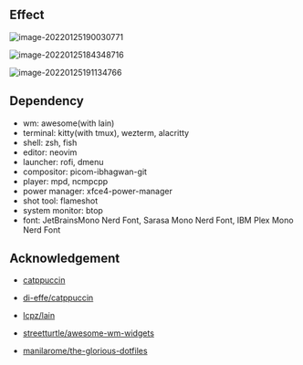 ## Effect

![image-20220125190030771](https://s2.loli.net/2022/01/25/8iGt27XJVzxlbP3.png)

![image-20220125184348716](https://s2.loli.net/2022/01/25/nfg3QIeYL2DBFW1.png)

![image-20220125191134766](https://s2.loli.net/2022/01/25/XwUtdyZIBCrJi8D.png)

## Dependency

+ wm: awesome(with lain)
+ terminal: kitty(with tmux), wezterm, alacritty
+ shell: zsh, fish
+ editor: neovim
+ launcher: rofi, dmenu
+ compositor: picom-ibhagwan-git
+ player: mpd, ncmpcpp
+ power manager: xfce4-power-manager
+ shot tool: flameshot
+ system monitor: btop
+ font: JetBrainsMono Nerd Font, Sarasa Mono Nerd Font, IBM Plex Mono Nerd Font

## Acknowledgement

+ [catppuccin](https://github.com/catppuccin)

+ [di-effe/catppuccin](https://github.com/di-effe/catppuccin)

+ [lcpz/lain](https://github.com/lcpz/lain)

+ [streetturtle/awesome-wm-widgets](https://github.com/streetturtle/awesome-wm-widgets)

+ [manilarome/the-glorious-dotfiles](https://github.com/manilarome/the-glorious-dotfiles)

  